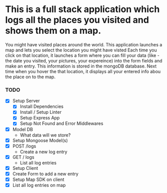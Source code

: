 # This is a full stack application which logs all the places you visited and shows them on a map. 

You might have visited places around the world. This application launches a map and lets you select the location you might have visted 
Each time you click on that location, it launches a form where you can fill your data (like - the date you visited, your pictures, your expereince) into the form fields and make an entry. This information is stored in the mongoDB database. Next time when you hover the that location, it displays all your entered info abou the place on to the map.
### TODO

* [x] Setup Server
  * [x] Install Dependencies
  * [x] Install / Setup Linter
  * [x] Setup Express App
  * [x] Setup Not Found and Error Middlewares
* [x] Model DB
  * What data will we store?
* [x] Setup Mongoose Model(s)
* [x] POST /logs
  * Create a new log entry
* [x] GET / logs
  * List all log entries
* [x] Setup Client
* [x] Create Form to add a new entry
* [x] Setup Map SDK on client
* [x] List all log entries on map
